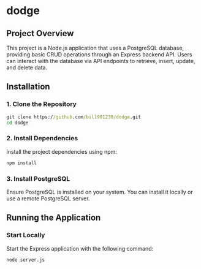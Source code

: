 # dodge
## Project Overview
This project is a Node.js application that uses a PostgreSQL database, providing basic CRUD operations through an Express backend API. Users can interact with the database via API endpoints to retrieve, insert, update, and delete data.
## Installation
### 1. Clone the Repository
```cmd
git clone https://github.com/bill901230/dodge.git
cd dodge
```
### 2. Install Dependencies
Install the project dependencies using npm:
```cmd
npm install
```
### 3. Install PostgreSQL
Ensure PostgreSQL is installed on your system. You can install it locally or use a remote PostgreSQL server.

## Running the Application
### Start Locally
Start the Express application with the following command:
```cmd
node server.js
```
